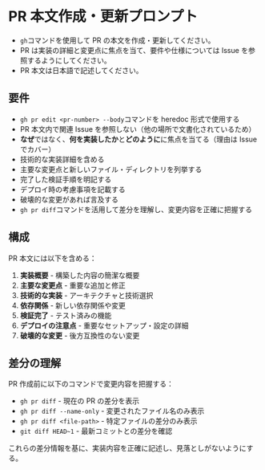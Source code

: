 # PR 本文作成・更新プロンプト

- `gh`コマンドを使用して PR の本文を作成・更新してください。
- PR は実装の詳細と変更点に焦点を当て、要件や仕様については Issue を参照するようにしてください。
- PR 本文は日本語で記述してください。

## 要件

- `gh pr edit <pr-number> --body`コマンドを heredoc 形式で使用する
- PR 本文内で関連 Issue を参照しない（他の場所で文書化されているため）
- **なぜ**ではなく、**何を実装したか**と**どのように**に焦点を当てる（理由は Issue でカバー）
- 技術的な実装詳細を含める
- 主要な変更点と新しいファイル・ディレクトリを列挙する
- 完了した検証手順を明記する
- デプロイ時の考慮事項を記載する
- 破壊的な変更があれば言及する
- `gh pr diff`コマンドを活用して差分を理解し、変更内容を正確に把握する

## 構成

PR 本文には以下を含める：

1. **実装概要** - 構築した内容の簡潔な概要
2. **主要な変更点** - 重要な追加と修正
3. **技術的な実装** - アーキテクチャと技術選択
4. **依存関係** - 新しい依存関係や変更
5. **検証完了** - テスト済みの機能
6. **デプロイの注意点** - 重要なセットアップ・設定の詳細
7. **破壊的な変更** - 後方互換性のない変更

## 差分の理解

PR 作成前に以下のコマンドで変更内容を把握する：

- `gh pr diff` - 現在の PR の差分を表示
- `gh pr diff --name-only` - 変更されたファイル名のみ表示
- `gh pr diff <file-path>` - 特定ファイルの差分のみ表示
- `git diff HEAD~1` - 最新コミットとの差分を確認

これらの差分情報を基に、実装内容を正確に記述し、見落としがないようにする。
